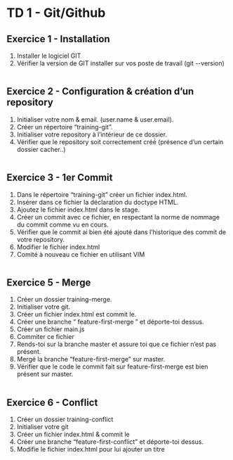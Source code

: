 # TD 1 - Git/Github

## Exercice 1 - Installation

1. Installer le logiciel GIT
2. Vérifier la version de GIT installer sur vos poste de travail (git --version)
```

```
## Exercice 2 - Configuration & création d’un repository

1. Initialiser votre nom & email. (user.name & user.email).
2. Créer un répertoire “training-git”.
3. Initialiser votre repository à l’intérieur de ce dossier.
4. Vérifier que le repository soit correctement créé́
(présence d’un certain dossier cacher..)
```

```
## Exercice 3 - 1er Commit

1. Dans le répertoire “training-git” créer un fichier index.html.
2. Insérer dans ce fichier la déclaration du doctype HTML.
3. Ajoutez le fichier index.html dans le stage.
4. Créer un commit avec ce fichier, en respectant la norme de nommage du commit comme
vu en cours.
5. Vérifier que le commit ai bien été ajouté dans l’historique des commit de votre
repository.
6. Modifier le fichier index.html
7. Comité à nouveau ce fichier en utilisant VIM
```

```
## Exercice 5 - Merge

1. Créer un dossier training-merge.
2. Initialiser votre git.
3. Créer un fichier index.html est commit le.
4. Créer une branche “ feature-first-merge ” et déporte-toi dessus.
5. Créer un fichier main.js
6. Commiter ce fichier
7. Rends-toi sur la branche master et assure toi que ce fichier n’est pas présent.
8. Mergé la branche “feature-first-merge” sur master.
9. Vérifier que le code le commit fait sur feature-first-merge est bien présent sur master.
```

```   
## Exercice 6 - Conflict

1. Créer un dossier training-conflict
2. Initialiser votre git
3. Créer un fichier index.html & commit le
4. Créer une branche “feature-first-conflict” et déporte-toi dessus.
5. Modifie le fichier index.html pour lui ajouter un titre <title> à la ligne 1
6. Commit cette modification
7. Rends-toi sur la branche master
8. Modifie le fichier index.html pour lui ajouter un <body> à la ligne 1
9. Commit cette modification
10. Merge la branche feature-first-conflict sur master.
Ici git vas t’indiquer qu’un conflit est apparu sur le fichier index.html, à toi de le résoudre en
sélectionnant les développements qui t'intéressent dans le fichier index.html, une fois que c’est fait,
supprime les lignes contenant ====== et >>>>>> ajoute le fichier index.html à ton stage puis
commit le.
```

```
## Exercice 7 - Déploiement du repository sur gitlab 
Le but de cet exercice est de déployer votre le repository "training-git" sur le cloud.

1. Se rendre sur https://gitlab.com/
2. Créer un compte gitlab.
3. Créer un projet training-git ( blank project, project public )
4. Rends-toi sur ton terminal
5. Exécute ligne par ligne le code situé sous “Push an existing Git repository” de l’interface de
gitlab
```

```
## Exercice 8 - Merge Request ( MR )
Le but de cet exercice est de comprendre le fonctionnement, l'utilité et la création d’une merge
request ( dis MR ). Pour ce faire, nous allons utiliser le repository “training-git” déployé à
l’instant sur gitlab.

1. Rendez-vous sur la branche master du projet training-git.
2. Créer une branche first-merge-request.
3. Pousse cette branche sur ton repository distant ( git push )
git t’informera que cette branche n’existe pas sur le repository distant ce qui est parfaitement
logique, et te proposera une commande à exécuter pour créer une nouvelle branche sur ton
repository distant au format ( git push --set-upstream origin <ma-branch> ), exécute le code
proposer par git.
4. Créer un fichier main.js
5. Ajouter le code console.log (“premiere MR”) à l’intérieur de celui-ci
6. Commit le et pousse le sur ton repository distant (git push)
7. Rends-toi sur gitlab (connectes-toi si besoin)
8. Rends-toi sur ton projet training-git.
9. Rends-toi sur la page branche est assure toi que ta nouvelle branche “first-mergerequest”
est bien présente.
10. Créer une nouvelle MR en sélectionnant le branche first-merge-request en “source
branch” et master en “target branche”
Le but ici est bien de créer une merge request qui après validation, permettra le merge des
modifications apporté par la branche “first-merge-request” vers la branche “master”
11. Une fois que tu t’es assuré que tes développements sont conformes aux attentes (onglet
change de la page merge request), tu peux cliquer sur merge.
En entreprise, tu t’assureras qu’un ou plusieurs de tes collègues ont approuvé tes changements en
cliquant sur l’emoji pouce par exemple avant de réaliser la merge.
12. Rends-toi sur la branche master, récupère les modifications et assures toi qu'elles soient
présentes
```

```
